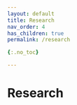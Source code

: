 ```yaml
---
layout: default
title: Research
nav_order: 4
has_children: true
permalink: /research

{:.no_toc}

---
```


# Research


